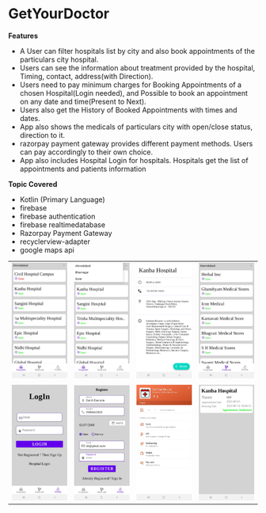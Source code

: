 # GetYourDoctor

<b>Features</b>
<ul>
  <li>A User can filter hospitals list by city and also book appointments of the particulars city hospital.</li>
  <li>Users can see the information about treatment provided by the hospital,  Timing, contact, address(with Direction).</li>
  <li>Users need to pay minimum charges for Booking Appointments of a chosen Hospital(Login needed), and Possible to book an appointment on any date and time(Present to Next).</li>
  <li>Users also get the History of Booked Appointments with times and dates.</li>
  <li>App also shows the medicals of particulars city with open/close status, direction to it.</li>
  <li>razorpay payment gateway provides different payment methods. Users can pay accordingly to their own choice.</li>
  <li>App also includes Hospital Login for hospitals. Hospitals get the list of appointments and patients information</li>
</ul>

<b>Topic Covered</b>
<ul>
  <li>Kotlin (Primary Language)</li>
  <li>firebase</li>
  <li>firebase authentication</li>
  <li>firebase realtimedatabase</li>
  <li>Razorpay Payment Gateway</li>
	<li>recyclerview-adapter</li>
	<li>google maps api</li>
</ul>


| | | | |
|:----:|:----:|:----:|:----:|
|<img altr="1" src="https://github.com/UmangGoti/GetYourDoctor/blob/develop/Screenshot/Home_ss1.jpg">|<img altr="2" src="https://github.com/UmangGoti/GetYourDoctor/blob/develop/Screenshot/Home_ss2.jpg">|<img altr="3" src="https://github.com/UmangGoti/GetYourDoctor/blob/develop/Screenshot/HospitalInfo_ss.jpg">|<img altr="4" src="https://github.com/UmangGoti/GetYourDoctor/blob/develop/Screenshot/Medicals_ss.jpg">|
| | | | |
|<img altr="5" src="https://github.com/UmangGoti/GetYourDoctor/blob/develop/Screenshot/Login_ss.jpg">|<img altr="6" src="https://github.com/UmangGoti/GetYourDoctor/blob/develop/Screenshot/Register_ss.jpg">|<img altr="7" src="https://github.com/UmangGoti/GetYourDoctor/blob/develop/Screenshot/Payment_ss.jpg">|<img altr="8" src="https://github.com/UmangGoti/GetYourDoctor/blob/develop/Screenshot/AppointmentInfo_ss.jpg">|



